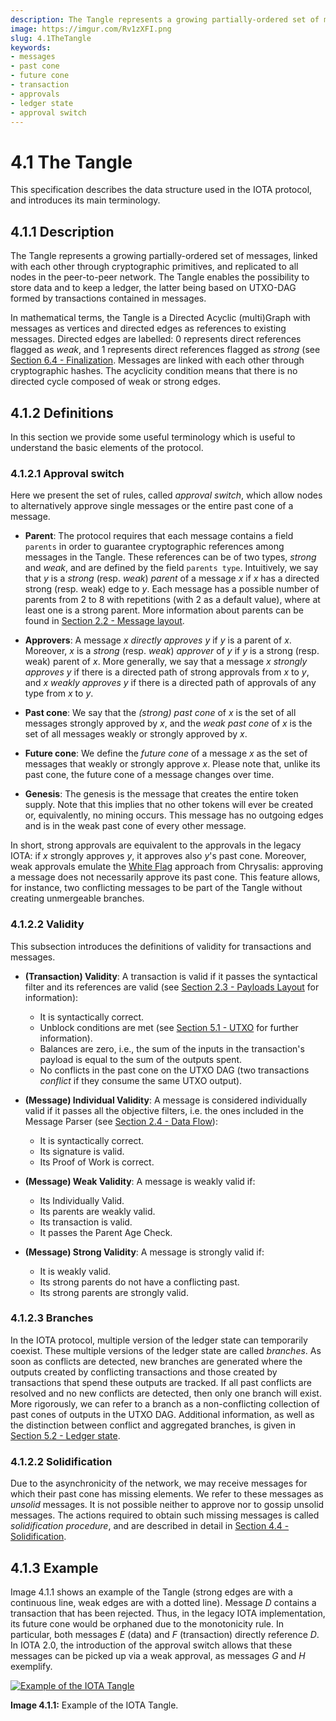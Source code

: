 ```yaml
---
description: The Tangle represents a growing partially-ordered set of messages, linked with each other through cryptographic primitives, and replicated to all nodes in the peer-to-peer network.
image: https://imgur.com/Rv1zXFI.png
slug: 4.1TheTangle
keywords:
- messages
- past cone
- future cone
- transaction
- approvals
- ledger state
- approval switch
---
```

# 4.1 The Tangle

This specification describes the data structure used in the IOTA protocol, and introduces its main terminology.

## 4.1.1 Description

The Tangle represents a growing partially-ordered set of messages, linked with each other through cryptographic primitives, and replicated to all nodes in the peer-to-peer network. The Tangle enables the possibility to store data and to keep a ledger, the latter being based on UTXO-DAG formed by transactions contained in messages.

In mathematical terms, the Tangle is a Directed Acyclic (multi)Graph with messages as vertices and directed edges as references to existing messages.
Directed edges are labelled: $0$ represents direct references flagged as _weak_, and $1$ represents direct references flagged as _strong_ (see [Section 6.4 - Finalization](./6.4%20Finalization.md). Messages are linked with each other through cryptographic hashes.
The acyclicity condition means that there is no directed cycle composed of weak or strong edges.

## 4.1.2 Definitions

In this section we provide some useful terminology which is useful to understand the basic elements of the protocol.

### 4.1.2.1 Approval switch

Here we present the set of rules, called _approval switch_, which allow nodes to alternatively approve single messages or the entire past cone of a message.
 
* **Parent**: The protocol requires that each message contains a field `parents` in order to guarantee cryptographic references among messages in the Tangle. These references can be of two types, _strong_ and _weak_, and are defined by the field `parents type`. Intuitively, we say that $y$ is a _strong_ (resp. _weak_) _parent_ of a message $x$ if $x$ has a directed strong (resp. weak) edge to $y$. Each message has a possible number of parents from 2 to 8 with repetitions (with 2 as a default value), where at least one is a strong parent. More information about parents can be found in [Section 2.2 - Message layout](./2.2%20Message%20Layout.md).

* **Approvers**: A message $x$ _directly approves_ $y$ if $y$ is a parent of $x$. Moreover, $x$ is a _strong_ (resp. _weak_) _approver_ of $y$ if $y$ is a strong (resp. weak) parent of $x$. More generally, we say that a message $x$ _strongly approves_ $y$ if there is a directed path of strong approvals from $x$ to $y$, and $x$ _weakly approves_ $y$ if there is a directed path of approvals of any type from $x$ to $y$.

* **Past cone**: We say that the _(strong) past cone_ of $x$ is the set of all messages strongly approved by $x$, and the _weak past cone_ of $x$ is the set of all messages weakly or strongly approved by $x$. 
  
* **Future cone**: We define the _future cone_ of a message $x$ as the set of messages that weakly or strongly approve $x$. Please note that, unlike its past cone, the future cone of a message changes over time.

* **Genesis**: The genesis is the message that creates the entire token supply. Note that this implies that no other tokens will ever be created or, equivalently, no mining occurs. This message has no outgoing edges and is in the weak past cone of every other message.

In short, strong approvals are equivalent to the approvals in the legacy IOTA: if $x$ strongly approves $y$, it approves also $y$'s past cone. Moreover, weak approvals emulate the [White Flag](https://github.com/iotaledger/protocol-rfcs/blob/master/text/0005-white-flag/0005-white-flag) approach from Chrysalis: approving a message does not necessarily approve its past cone. This feature allows, for instance, two conflicting messages to be part of the Tangle without creating unmergeable branches.

### 4.1.2.2 Validity

This subsection introduces the definitions of validity for transactions and messages.
*  **(Transaction) Validity**: A transaction is valid if it passes the syntactical filter and its references are valid (see [Section 2.3 - Payloads Layout](./2.3%20Standard%20Payloads%20Layout.md) for information):
   *  It is syntactically correct.
   *  Unblock conditions are met (see [Section 5.1 - UTXO](./5.1%20UTXO.md) for further information).
   *  Balances are zero, i.e., the sum of the inputs in the transaction's payload is equal to the sum of the outputs spent.
   *  No conflicts in the past cone on the UTXO DAG (two transactions _conflict_ if they consume the same UTXO output).

* **(Message) Individual Validity**: A message is considered individually valid if it passes all the objective filters, i.e. the ones included in the Message Parser (see [Section 2.4 - Data Flow](./2.4%20Data%20Flow.md)):
  * It is syntactically correct.
  * Its signature is valid.
  * Its Proof of Work is correct.

* **(Message) Weak Validity**: A message is weakly valid if:
  * Its Individually Valid.
  * Its parents are weakly valid.
  * Its transaction is valid.
  * It passes the Parent Age Check.

* **(Message) Strong Validity**: A message is strongly valid if:
  * It is weakly valid.
  * Its strong parents do not have a conflicting past.
  * Its strong parents are strongly valid.
### 4.1.2.3 Branches

In the IOTA protocol, multiple version of the ledger state can temporarily coexist. These multiple versions of the ledger state are called _branches_. As soon as conflicts are detected, new branches are generated where the outputs created by conflicting transactions and those created by transactions that spend these outputs are tracked. If all past conflicts are resolved and no new conflicts are detected, then only one branch will exist. More rigorously, we can refer to a branch as a non-conflicting collection of past cones of outputs in the UTXO DAG. Additional information, as well as the distinction between conflict and aggregated branches, is given in [Section 5.2 - Ledger state](./5.2%20Ledger%20State.md).

### 4.1.2.2 Solidification

Due to the asynchronicity of the network, we may receive messages for which their past cone has missing elements. We refer to these messages as _unsolid_ messages. It is not possible neither to approve nor to gossip unsolid messages. The actions required to obtain such missing messages is called _solidification procedure_, and are described in detail in [Section 4.4 - Solidification](./4.4%20Solidification.md).

## 4.1.3 Example

Image 4.1.1 shows an example of the Tangle (strong edges are with a continuous line, weak edges are with a dotted line). Message $D$ contains a transaction that has been rejected. Thus, in the legacy IOTA implementation, its future cone would be orphaned due to the monotonicity rule. In particular, both messages $E$ (data) and $F$ (transaction) directly reference $D$. In IOTA 2.0, the introduction of the approval switch allows that these messages can be picked up via a weak approval, as messages $G$ and $H$ exemplify.

[![Example of the IOTA Tangle](https://imgur.com/Rv1zXFI.png)](https://imgur.com/Rv1zXFI.png)

**Image 4.1.1:** Example of the IOTA Tangle.

